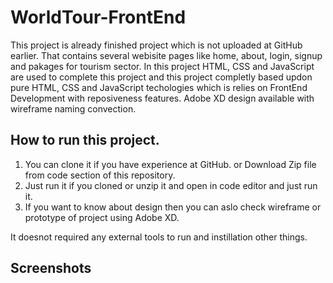 # WorldTour-FrontEnd

This project is already finished project which is not uploaded at GitHub earlier. That contains several webisite pages like home, about, login, signup and pakages for tourism sector. In this project HTML, CSS and JavaScript are used to complete this project and this project completly based updon pure HTML, CSS and JavaScript techologies which is relies on FrontEnd Development with reposiveness features. Adobe XD design available with wireframe naming convection.

## How to run this project.

1. You can clone it if you have experience at GitHub.
   or
   Download Zip file from code section of this repository.
2. Just run it if you cloned or unzip it and open in code editor and just run it.
3. If you want to know about design then you can aslo check wireframe or prototype of project using Adobe XD.

It doesnot required any external tools to run and instillation other things.

## Screenshots
